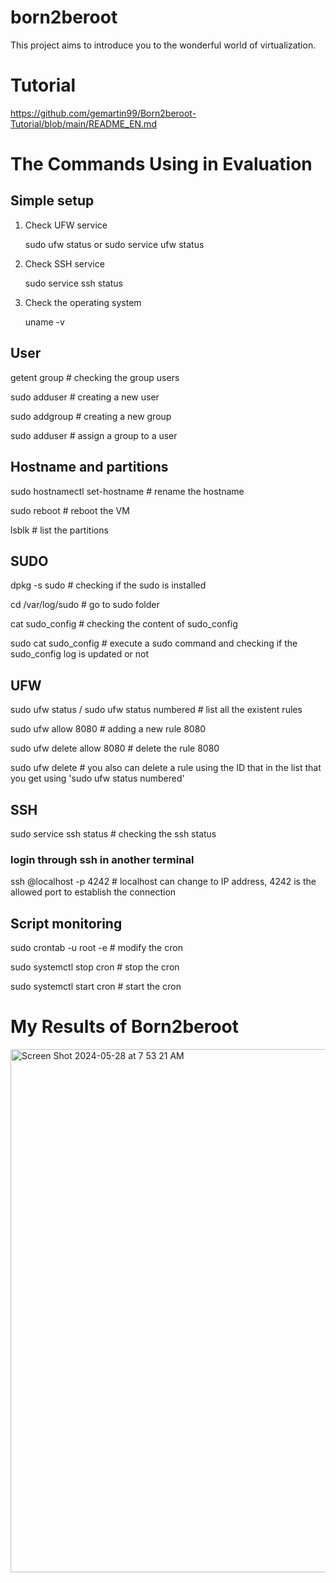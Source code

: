# born2beroot

This project aims to introduce you to the wonderful world of virtualization.


# Tutorial

https://github.com/gemartin99/Born2beroot-Tutorial/blob/main/README_EN.md

# The Commands Using in Evaluation
## Simple setup
1. Check UFW service
   
   sudo ufw status     or    sudo service ufw status
2. Check SSH service
   
   sudo service ssh status
3. Check the operating system
   
   uname -v

## User
getent group <groupname>                 # checking the group users

sudo adduser <username>                  # creating a new user

sudo addgroup <groupname>                # creating  a new group

sudo adduser <username> <groupname>      # assign a group to a user

## Hostname and partitions
sudo hostnamectl set-hostname <newname>   # rename the hostname

sudo reboot                               # reboot the VM

lsblk                                     # list the partitions

## SUDO
dpkg -s sudo                              # checking if the sudo is installed

cd /var/log/sudo                          # go to sudo folder

cat sudo_config                           # checking the content of sudo_config

sudo cat sudo_config                      # execute a sudo command and checking if the sudo_config log is updated or not

## UFW
sudo ufw status  /  sudo ufw status numbered     # list all the existent rules

sudo ufw allow 8080                       # adding a new rule 8080

sudo ufw delete allow 8080                # delete the rule 8080

sudo ufw delete <ID>                      # you also can delete a rule using the ID that in the list that you get using 'sudo ufw status numbered'

## SSH
sudo service ssh status                   # checking the ssh status

### login through ssh in another terminal
ssh <username>@localhost -p 4242          # localhost can change to IP address, 4242 is the allowed port to establish the connection

## Script monitoring
sudo crontab -u root -e                   # modify the cron

sudo systemctl stop cron                  # stop the cron

sudo systemctl start cron                 # start the cron

# My Results of Born2beroot
<img width="837" alt="Screen Shot 2024-05-28 at 7 53 21 AM" src="https://github.com/Sherry5Wu/born2beroot/assets/132613292/2d6a2f05-ad62-4c26-b89c-d8dc235c65ac">
